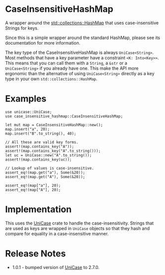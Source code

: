 # CaseInsensitiveHashMap

A wrapper around the [std::collections::HashMap](https://doc.rust-lang.org/std/collections/struct.HashMap.html)
that uses case-insensitive Strings for keys.

Since this is a simple wrapper around the standard HashMap,
please see its documentation for more information.

The key type of the CaseInsensitiveHashMap is always `UniCase<String>`.
Most methods that have a key parameter have a constraint `<K: Into<Key>>`.
This means that you can call them with a `String`, a `&str` or a `UniCase<String>`
if you already have one. This make the API more ergonomic than
the alternative of using `UniCase<String>` directly as a key type in your
own `std::collections::HashMap`.

# Examples

```
use unicase::UniCase;
use case_insensitive_hashmap::CaseInsensitiveHashMap;

let mut map = CaseInsensitiveHashMap::new();
map.insert("a", 20);
map.insert("B".to_string(), 40);

// All these are valid key forms.
assert!(map.contains_key("A"));
assert!(map.contains_key("A".to_string()));
let uc = UniCase::new("A".to_string());
assert!(map.contains_key(uc));

// Lookup of values is case-insensitive.
assert_eq!(map.get("a"), Some(&20));
assert_eq!(map.get("A"), Some(&20));

assert_eq!(map["a"], 20);
assert_eq!(map["A"], 20);
```

# Implementation

This uses the [UniCase](https://crates.io/crates/unicase) crate to handle
the case-insensitivity. Strings that are used as keys are wrapped in
`UniCase` objects so that they hash and compare for equality in a
case-insensitive manner.

# Release Notes

- 1.0.1 - bumped version of [UniCase](https://crates.io/crates/unicase) to 2.7.0.
